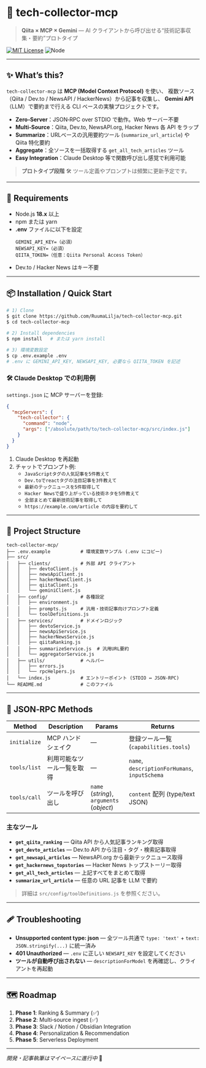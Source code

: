 # 📰 tech-collector-mcp

> **Qiita × MCP × Gemini** — AI クライアントから呼び出せる“技術記事収集・要約”プロトタイプ

[![MIT License](https://img.shields.io/badge/license-MIT-green.svg)](LICENSE) ![Node](https://img.shields.io/badge/node-%3E%3D18.x-brightgreen)

---

## ✨ What’s this?

`tech-collector-mcp` は **MCP (Model Context Protocol)** を使い、
複数ソース（Qiita / Dev.to / NewsAPI / HackerNews）から記事を収集し、
**Gemini API**（LLM）で要約まで行える CLI ベースの実験プロジェクトです。

- **Zero‑Server**：JSON‑RPC over STDIO で動作。Web サーバー不要
- **Multi‑Source**：Qiita, Dev.to, NewsAPI.org, Hacker News 各 API をラップ
- **Summarize**：URLベースの汎用要約ツール (`summarize_url_article`) や Qiita 特化要約
- **Aggregate**：全ソースを一括取得する `get_all_tech_articles` ツール
- **Easy Integration**：Claude Desktop 等で関数呼び出し感覚で利用可能

> **プロトタイプ段階** 🛠️ ツール定義やプロンプトは頻繁に更新予定です。

---

## 🔧 Requirements

- Node.js **18.x** 以上
- npm または yarn
- **.env** ファイルに以下を設定
  ```dotenv
  GEMINI_API_KEY=（必須）
  NEWSAPI_KEY=（必須）
  QIITA_TOKEN=（任意：Qiita Personal Access Token）
  ```
- Dev.to / Hacker News はキー不要

---

## 📦 Installation / Quick Start

```bash
# 1) Clone
$ git clone https://github.com/RuumaLilja/tech-collector-mcp.git
$ cd tech-collector-mcp

# 2) Install dependencies
$ npm install   # または yarn install

# 3) 環境変数設定
$ cp .env.example .env
# .env に GEMINI_API_KEY, NEWSAPI_KEY, 必要なら QIITA_TOKEN を記述
```

### 🛠️ Claude Desktop での利用例

`settings.json` に MCP サーバーを登録:

```json
{
  "mcpServers": {
    "tech-collector": {
      "command": "node",
      "args": ["/absolute/path/to/tech-collector-mcp/src/index.js"]
    }
  }
}
```

1. Claude Desktop を再起動
2. チャットでプロンプト例:
   - `JavaScriptタグの人気記事を5件教えて`
   - `Dev.toでreactタグの注目記事を3件教えて`
   - `最新のテックニュースを5件取得して`
   - `Hacker Newsで盛り上がっている技術ネタを5件教えて`
   - `全部まとめて最新技術記事を取得して`
   - `https://example.com/article の内容を要約して`

---

## 📂 Project Structure

```plaintext
tech-collector-mcp/
├── .env.example           # 環境変数サンプル (.env にコピー)
├── src/
│   ├── clients/           # 外部 API クライアント
│   │   ├── devtoClient.js
│   │   ├── newsApiClient.js
│   │   ├── hackerNewsClient.js
│   │   ├── qiitaClient.js
│   │   └── geminiClient.js
│   ├── config/            # 各種設定
│   │   ├── environment.js
│   │   ├── prompts.js     # 汎用・技術記事向けプロンプト定義
│   │   └── toolDefinitions.js
│   ├── services/          # ドメインロジック
│   │   ├── devtoService.js
│   │   ├── newsApiService.js
│   │   ├── hackerNewsService.js
│   │   ├── qiitaRanking.js
│   │   ├── summarizeService.js  # 汎用URL要約
│   │   └── aggregatorService.js
│   ├── utils/             # ヘルパー
│   │   ├── errors.js
│   │   └── rpcHelpers.js
│   └── index.js           # エントリーポイント (STDIO ↔ JSON-RPC)
└── README.md              # このファイル
```

---

## 📖 JSON‑RPC Methods

| Method                 | Description                                     | Params                                   | Returns                        |
| ---------------------- | ----------------------------------------------- | ---------------------------------------- | ------------------------------ |
| `initialize`           | MCP ハンドシェイク                               | —                                        | 登録ツール一覧 (`capabilities.tools`) |
| `tools/list`           | 利用可能なツール一覧を取得                       | —                                        | `name`, `descriptionForHumans`, `inputSchema` |
| `tools/call`           | ツールを呼び出し                                 | `name` (_string_), `arguments` (_object_) | `content` 配列 (type/text JSON) |

### 主なツール

- **`get_qiita_ranking`**       — Qiita API から人気記事ランキング取得
- **`get_devto_articles`**     — Dev.to API から注目・タグ・検索記事取得
- **`get_newsapi_articles`**   — NewsAPI.org から最新テックニュース取得
- **`get_hackernews_topstories`** — Hacker News トップストーリー取得
- **`get_all_tech_articles`**  — 上記すべてをまとめて取得
- **`summarize_url_article`**  — 任意の URL 記事を LLM で要約

> 詳細は `src/config/toolDefinitions.js` を参照ください。

---

## 🩹 Troubleshooting

- **Unsupported content type: json** — 全ツール共通で `type: 'text'` + `text: JSON.stringify(...)` に統一済み
- **401 Unauthorized** — `.env` に正しい `NEWSAPI_KEY` を設定してください
- **ツールが自動呼び出されない** — `descriptionForModel` を再確認し、クライアントを再起動

---

## 🗺 Roadmap

1. **Phase 1**: Ranking & Summary (✅)
2. **Phase 2**: Multi‑source ingest (✅)
3. **Phase 3**: Slack / Notion / Obsidian Integration
4. **Phase 4**: Personalization & Recommendation
5. **Phase 5**: Serverless Deployment

---

*開発・記事執筆はマイペースに進行中* 🐢
